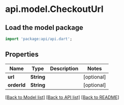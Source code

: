 # api.model.CheckoutUrl

## Load the model package
```dart
import 'package:api/api.dart';
```

## Properties
Name | Type | Description | Notes
------------ | ------------- | ------------- | -------------
**url** | **String** |  | [optional] 
**orderId** | **String** |  | [optional] 

[[Back to Model list]](../README.md#documentation-for-models) [[Back to API list]](../README.md#documentation-for-api-endpoints) [[Back to README]](../README.md)



